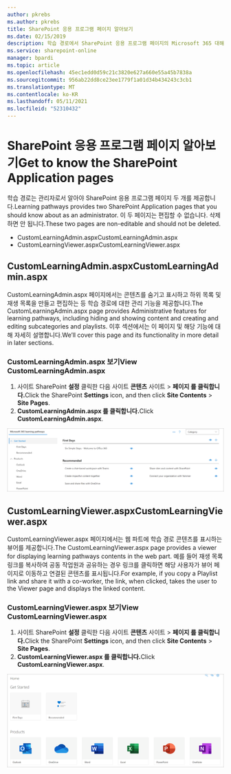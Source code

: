 ```yaml
---
author: pkrebs
ms.author: pkrebs
title: SharePoint 응용 프로그램 페이지 알아보기
ms.date: 02/15/2019
description: 학습 경로에서 SharePoint 응용 프로그램 페이지의 Microsoft 365 대해 자세히 알아보시다.
ms.service: sharepoint-online
manager: bpardi
ms.topic: article
ms.openlocfilehash: 45ec1edd0d59c21c3820e627a660e55a45b7838a
ms.sourcegitcommit: 956ab22dd8ce23ee1779f1a01d34b434243c3cb1
ms.translationtype: MT
ms.contentlocale: ko-KR
ms.lasthandoff: 05/11/2021
ms.locfileid: "52310432"
---
```

# <a name="get-to-know-the-sharepoint-application-pages"></a><span data-ttu-id="73548-103">SharePoint 응용 프로그램 페이지 알아보기</span><span class="sxs-lookup"><span data-stu-id="73548-103">Get to know the SharePoint Application pages</span></span>

<span data-ttu-id="73548-104">학습 경로는 관리자로서 알아야 SharePoint 응용 프로그램 페이지 두 개를 제공합니다.</span><span class="sxs-lookup"><span data-stu-id="73548-104">Learning pathways provides two SharePoint Application pages that you should know about as an administrator.</span></span> <span data-ttu-id="73548-105">이 두 페이지는 편집할 수 없습니다. 삭제하면 안 됩니다.</span><span class="sxs-lookup"><span data-stu-id="73548-105">These two pages are non-editable and should not be deleted.</span></span> 

- <span data-ttu-id="73548-106">CustomLearningAdmin.aspx</span><span class="sxs-lookup"><span data-stu-id="73548-106">CustomLearningAdmin.aspx</span></span>
- <span data-ttu-id="73548-107">CustomLearningViewer.aspx</span><span class="sxs-lookup"><span data-stu-id="73548-107">CustomLearningViewer.aspx</span></span>

## <a name="customlearningadminaspx"></a><span data-ttu-id="73548-108">CustomLearningAdmin.aspx</span><span class="sxs-lookup"><span data-stu-id="73548-108">CustomLearningAdmin.aspx</span></span>

<span data-ttu-id="73548-109">CustomLearningAdmin.aspx 페이지에서는 콘텐츠를 숨기고 표시하고 하위 목록 및 재생 목록을 만들고 편집하는 등 학습 경로에 대한 관리 기능을 제공합니다.</span><span class="sxs-lookup"><span data-stu-id="73548-109">The CustomLearningAdmin.aspx page provides Administrative features for learning pathways, including hiding and showing content and creating and editing subcategories and playlists.</span></span> <span data-ttu-id="73548-110">이후 섹션에서는 이 페이지 및 해당 기능에 대해 자세히 설명합니다.</span><span class="sxs-lookup"><span data-stu-id="73548-110">We’ll cover this page and its functionality in more detail in later sections.</span></span>

### <a name="view-customlearningadminaspx"></a><span data-ttu-id="73548-111">CustomLearningAdmin.aspx 보기</span><span class="sxs-lookup"><span data-stu-id="73548-111">View CustomLearningAdmin.aspx</span></span>

1. <span data-ttu-id="73548-112">사이트 SharePoint **설정** 클릭한 다음 사이트 **콘텐츠** 사이트  >  **페이지 를 클릭합니다.**</span><span class="sxs-lookup"><span data-stu-id="73548-112">Click the SharePoint **Settings** icon, and then click **Site Contents** > **Site Pages**.</span></span> 
2. <span data-ttu-id="73548-113">**CustomLearningAdmin.aspx 를 클릭합니다.**</span><span class="sxs-lookup"><span data-stu-id="73548-113">Click **CustomLearningAdmin.aspx**.</span></span> 

![cg-adminapppage.png](media/cg-adminapppage.png)

## <a name="customlearningvieweraspx"></a><span data-ttu-id="73548-115">CustomLearningViewer.aspx</span><span class="sxs-lookup"><span data-stu-id="73548-115">CustomLearningViewer.aspx</span></span>
<span data-ttu-id="73548-116">CustomLearningViewer.aspx 페이지에서는 웹 파트에 학습 경로 콘텐츠를 표시하는 뷰어를 제공합니다.</span><span class="sxs-lookup"><span data-stu-id="73548-116">The CustomLearningViewer.aspx page provides a viewer for displaying learning pathways contents in the web part.</span></span> <span data-ttu-id="73548-117">예를 들어 재생 목록 링크를 복사하여 공동 작업원과 공유하는 경우 링크를 클릭하면 해당 사용자가 뷰어 페이지로 이동하고 연결된 콘텐츠를 표시됩니다.</span><span class="sxs-lookup"><span data-stu-id="73548-117">For example, if you copy a Playlist link and share it with a co-worker, the link, when clicked, takes the user to the Viewer page and displays the linked content.</span></span> 

### <a name="view-customlearningvieweraspx"></a><span data-ttu-id="73548-118">CustomLearningViewer.aspx 보기</span><span class="sxs-lookup"><span data-stu-id="73548-118">View CustomLearningViewer.aspx</span></span>

1. <span data-ttu-id="73548-119">사이트 SharePoint **설정** 클릭한 다음 사이트 **콘텐츠** 사이트  >  **페이지 를 클릭합니다.**</span><span class="sxs-lookup"><span data-stu-id="73548-119">Click the SharePoint **Settings** icon, and then click **Site Contents** > **Site Pages**.</span></span> 
2. <span data-ttu-id="73548-120">**CustomLearningViewer.aspx 를 클릭합니다.**</span><span class="sxs-lookup"><span data-stu-id="73548-120">Click **CustomLearningViewer.aspx**.</span></span> 

![cg-viewerapppage.png](media/cg-viewerapppage.png)

